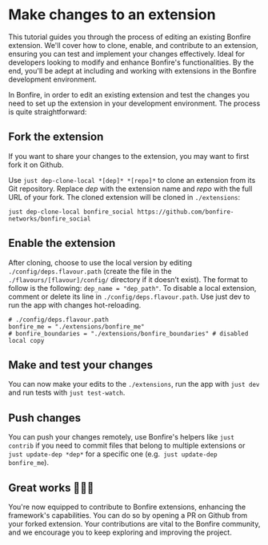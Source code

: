 <!--
SPDX-FileCopyrightText: 2025 Bonfire Networks <https://bonfirenetworks.org/contact/>

SPDX-License-Identifier: CC0-1.0
-->

# Make changes to an extension
  
This tutorial guides you through the process of editing an existing Bonfire extension. We'll cover how to clone, enable, and contribute to an extension, ensuring you can test and implement your changes effectively.
Ideal for developers looking to modify and enhance Bonfire's functionalities.
By the end, you'll be adept at including and working with extensions in the Bonfire development environment.

      
In Bonfire, in order to edit an existing extension and test the changes you need to set up the extension in your development environment. The process is quite straightforward:

## Fork the extension

If you want to share your changes to the extension, you may want to first fork it on Github.

Use `just dep-clone-local *[dep]* *[repo]*` to clone an extension from its Git repository. Replace <i>dep</i> with the extension name and <i>repo</i> with the full URL of your fork. The cloned extension will be cloned in `./extensions`:
       
```
just dep-clone-local bonfire_social https://github.com/bonfire-networks/bonfire_social
```

## Enable the extension

After cloning, choose to use the local version by editing `./config/deps.flavour.path` (create the file in the `./flavours/[flavour]/config/` directory if it doesn’t exist). 
The format to follow is the following: `dep_name = "dep_path"`.
To disable a local extension, comment or delete its line in `./config/deps.flavour.path`.
Use just dev to run the app with changes hot-reloading.

```
# ./config/deps.flavour.path
bonfire_me = "./extensions/bonfire_me"
# bonfire_boundaries = "./extensions/bonfire_boundaries" # disabled local copy
```

## Make and test your changes

You can now make your edits to the `./extensions`, run the app with `just dev` and run tests with `just test-watch`.

## Push changes
You can push your changes remotely, use Bonfire's helpers like `just contrib` if you need to commit files that belong to multiple extensions or `just update-dep *dep*` for a specific one (e.g.` just update-dep bonfire_me`).

## Great works 🎉🎉🎉

You're now equipped to contribute to Bonfire extensions, enhancing the framework's capabilities. You can do so by opening a PR on Github from your forked extension. Your contributions are vital to the Bonfire community, and we encourage you to keep exploring and improving the project.

